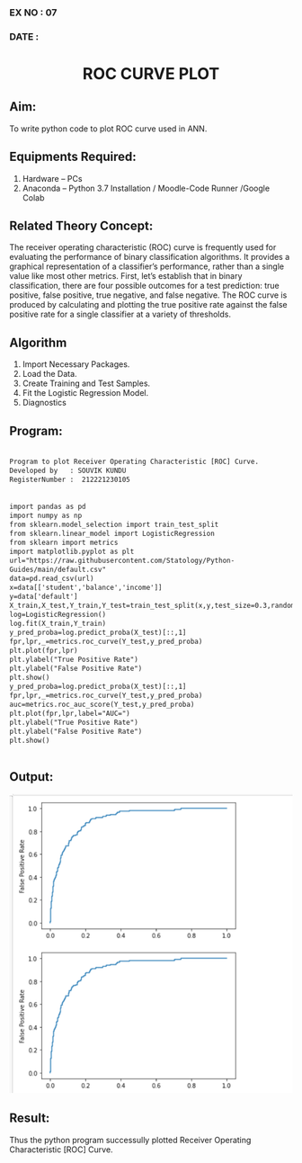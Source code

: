 ### EX NO : 07
### DATE  :
# <p align="center"> ROC CURVE PLOT </p>
## Aim:
   To write python code to plot ROC curve used in ANN.
## Equipments Required:
1. Hardware – PCs
2. Anaconda – Python 3.7 Installation / Moodle-Code Runner /Google Colab

## Related Theory Concept:

The receiver operating characteristic (ROC) curve is frequently used for evaluating the performance of binary classification algorithms. It provides a graphical representation of a classifier’s performance, rather than a single value like most other metrics. First, let’s establish that in binary classification, there are four possible outcomes for a test prediction: true positive, false positive, true negative, and false negative. The ROC curve is produced by calculating and plotting the true positive rate against the false positive rate for a single classifier at a variety of thresholds.

## Algorithm
1. Import Necessary Packages.
2. Load the Data.
3. Create Training and Test Samples.
4. Fit the Logistic Regression Model.
5. Diagnostics

## Program:
```

Program to plot Receiver Operating Characteristic [ROC] Curve.
Developed by   : SOUVIK KUNDU
RegisterNumber :  212221230105


import pandas as pd
import numpy as np
from sklearn.model_selection import train_test_split
from sklearn.linear_model import LogisticRegression
from sklearn import metrics
import matplotlib.pyplot as plt
url="https://raw.githubusercontent.com/Statology/Python-Guides/main/default.csv"
data=pd.read_csv(url)
x=data[['student','balance','income']]
y=data['default']
X_train,X_test,Y_train,Y_test=train_test_split(x,y,test_size=0.3,random_state=0)
log=LogisticRegression()
log.fit(X_train,Y_train)
y_pred_proba=log.predict_proba(X_test)[::,1]
fpr,lpr,_=metrics.roc_curve(Y_test,y_pred_proba)
plt.plot(fpr,lpr)
plt.ylabel("True Positive Rate")
plt.ylabel("False Positive Rate")
plt.show()
y_pred_proba=log.predict_proba(X_test)[::,1]
fpr,lpr,_=metrics.roc_curve(Y_test,y_pred_proba)
auc=metrics.roc_auc_score(Y_test,y_pred_proba)
plt.plot(fpr,lpr,label="AUC=")
plt.ylabel("True Positive Rate")
plt.ylabel("False Positive Rate")
plt.show()


```

## Output:
![ANN by back propagation algorithm](1.png)


## Result:
Thus the python program successully plotted Receiver Operating Characteristic [ROC] Curve.
